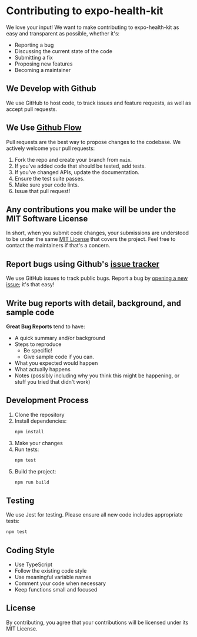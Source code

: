 # Contributing to expo-health-kit

We love your input! We want to make contributing to expo-health-kit as easy and transparent as possible, whether it's:

- Reporting a bug
- Discussing the current state of the code
- Submitting a fix
- Proposing new features
- Becoming a maintainer

## We Develop with Github

We use GitHub to host code, to track issues and feature requests, as well as accept pull requests.

## We Use [Github Flow](https://guides.github.com/introduction/flow/index.html)

Pull requests are the best way to propose changes to the codebase. We actively welcome your pull requests:

1. Fork the repo and create your branch from `main`.
2. If you've added code that should be tested, add tests.
3. If you've changed APIs, update the documentation.
4. Ensure the test suite passes.
5. Make sure your code lints.
6. Issue that pull request!

## Any contributions you make will be under the MIT Software License

In short, when you submit code changes, your submissions are understood to be under the same [MIT License](http://choosealicense.com/licenses/mit/) that covers the project. Feel free to contact the maintainers if that's a concern.

## Report bugs using Github's [issue tracker](https://github.com/yourusername/expo-health-kit/issues)

We use GitHub issues to track public bugs. Report a bug by [opening a new issue](https://github.com/yourusername/expo-health-kit/issues/new); it's that easy!

## Write bug reports with detail, background, and sample code

**Great Bug Reports** tend to have:

- A quick summary and/or background
- Steps to reproduce
  - Be specific!
  - Give sample code if you can.
- What you expected would happen
- What actually happens
- Notes (possibly including why you think this might be happening, or stuff you tried that didn't work)

## Development Process

1. Clone the repository
2. Install dependencies:
   ```bash
   npm install
   ```
3. Make your changes
4. Run tests:
   ```bash
   npm test
   ```
5. Build the project:
   ```bash
   npm run build
   ```

## Testing

We use Jest for testing. Please ensure all new code includes appropriate tests:

```bash
npm test
```

## Coding Style

- Use TypeScript
- Follow the existing code style
- Use meaningful variable names
- Comment your code when necessary
- Keep functions small and focused

## License

By contributing, you agree that your contributions will be licensed under its MIT License.
